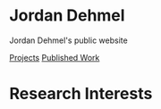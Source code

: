 
# Jordan Dehmel

Jordan Dehmel's public website

[Projects](pages/projects.md)
[Published Work](pages/bibliography.md)

# Research Interests
